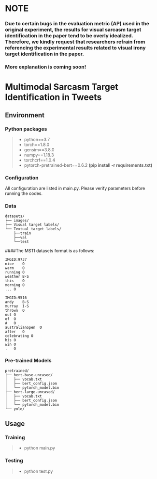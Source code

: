 #  NOTE
### Due to certain bugs in the evaluation metric (AP) used in the original experiment, the results for visual sarcasm target identification in the paper tend to be overly idealized. Therefore, we kindly request that researchers refrain from referencing the experimental results related to visual irony target identification in the paper.
### More explanation is coming soon!

# Multimodal Sarcasm Target Identification in Tweets

## Environment
### Python packages
>- python==3.7
>- torch==1.8.0
>- gensim==3.8.0 
>- numpy==1.18.3
>- torchcrf==1.0.4
>- pytorch-pretrained-bert==0.6.2
**(pip install -r requirements.txt)**

### Configuration
All configuration are listed in main.py. Please verify parameters before running the codes.

### Data

```
datasets/
├── images/ 
├── Visual target labels/
└── Textual target labels/
    ├──train
    ├──val
    └──test
```


####The MSTI datasets format is as follows:

```
IMGID:9737
nice	O
warm	O
running	O
weather	B-S
this	O
morning	O
...	O

IMGID:9516
andy	B-S
murray	I-S
thrown	O
out	O
of	O
#	O
australianopen	O
after	O
celebrating	O
his	O
win	O
.	O
```

### Pre-trained Models
```
pretrained/
├── bert-base-uncased/
│   ├── vocab.txt
│   ├── bert_config.json
│   └── pytorch_model.bin
├── bert-large-uncased/
│   ├── vocab.txt
│   ├── bert_config.json
│   └── pytorch_model.bin
└── yolo/
```
## Usage
### Training
>- python main.py 

### Testing
>- python test.py
